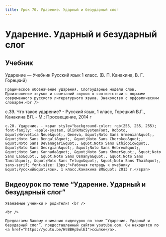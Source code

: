 ```yaml
---
title: Урок 70. Ударение. Ударный и безударный слог
---
```


# Ударение. Ударный и безударный слог

## Учебник

Ударение — Учебник Русский язык 1 класс. (В. П. Канакина, В. Г. Горецкий)

<p>
	Графическое обозначение ударения. Слогоударные модели слов. Произношение звуков и сочетаний звуков в соответствии с нормами современного русского литературного языка. Знакомство с орфоэпическим словарём.<br />
</p>

с.39. Что такое ударение? - Русский язык, 1 класс, Горецкий В.Г., Канакина ВЛ. - М.: Просвещение, 2014 г

<p>
	с.20. Ударение. - <span style="background-color: rgb(255, 255, 255); font-family: -apple-system, BlinkMacSystemFont, Roboto, &quot;Helvetica Neue&quot;, Geneva, &quot;Noto Sans Armenian&quot;, &quot;Noto Sans Bengali&quot;, &quot;Noto Sans Cherokee&quot;, &quot;Noto Sans Devanagari&quot;, &quot;Noto Sans Ethiopic&quot;, &quot;Noto Sans Georgian&quot;, &quot;Noto Sans Hebrew&quot;, &quot;Noto Sans Kannada&quot;, &quot;Noto Sans Khmer&quot;, &quot;Noto Sans Lao&quot;, &quot;Noto Sans Osmanya&quot;, &quot;Noto Sans Tamil&quot;, &quot;Noto Sans Telugu&quot;, &quot;Noto Sans Thai&quot;, sans-serif; font-size: 13px;">Рабочая тетрадь к учебнику &quot;Русский&quot;язык. 1 класс.Канакина ВЛ&quot; 2013 г.</span>
</p>

## Видеоурок по теме “Ударение. Ударный и безударный слог”

<p>
	Уважаемые ученики и родители! <br /> 
</p>
<p>
	<br /> 
</p>
<p>
	Предлагаем Вашему вниманию видеоурок по теме “Ударение. Ударный и безударный слог”, предоставленный сайтом youtube.com. Он находится по <a href="https://youtu.be/WsBBHp5wlEI">ссылке</a>.
</p>